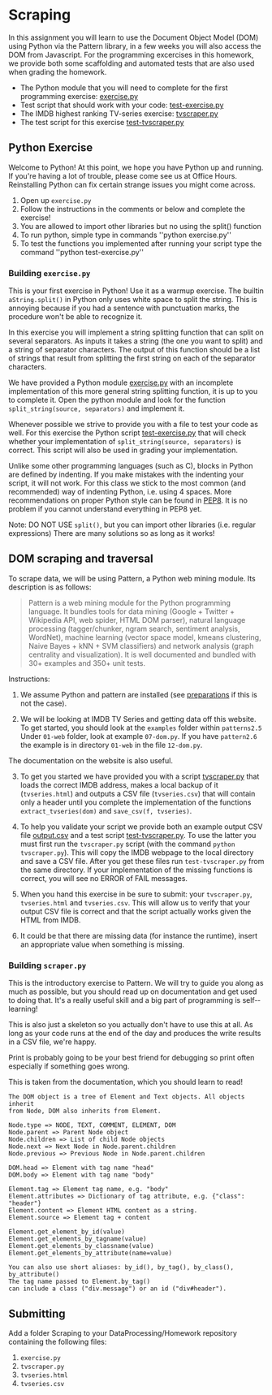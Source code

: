 # Scraping

In this assignment you will learn to use the Document Object Model (DOM) using
Python via the Pattern library, in a few weeks you will also access the DOM
from Javascript. For the programming excercises in this homework, we provide
both some scaffolding and automated tests that are also used when grading the
homework.

* The Python module that you will need to complete for the first programming
  exercise: [exercise.py]
* Test script that should work with your code: [test-exercise.py]
* The IMDB highest ranking TV-series exercise: [tvscraper.py]
* The test script for this exercise [test-tvscraper.py]

[exercise.py]: exercise.py
[test-exercise.py]: test-exercise.py
[tvscraper.py]: tvscraper.py
[test-tvscraper.py]: test-tvscraper.py

## Python Exercise

Welcome to Python! At this point, we hope you have Python up and running. If
you're having a lot of trouble, please come see us at Office Hours. Reinstalling Python can fix certain strange issues you might
come across.

1. Open up `exercise.py`
2. Follow the instructions in the comments or below and complete the exercise!
3. You are allowed to import other libraries but no using the split() function
4. To run python, simple type in commands ''python exercise.py''
5. To test the functions you implemented after running your script type the command ''python test-exercise.py''

### Building `exercise.py`

This is your first exercise in Python! Use it as a warmup exercise. The
built­in `aString.split()` in Python only uses white­ space to split the string.
This is annoying because if you had a sentence with punctuation marks, the
procedure won't be able to recognize it.

In this exercise you will implement a string splitting function that can split
on several separators. As inputs it takes a string (the one you want to split)
and a string of separator characters. The output of this function should be a
list of strings that result from splitting the first string on each of the 
separator characters.

We have provided a Python module [exercise.py] with an incomplete
implementation of this more general string splitting function, it is up to you
to complete it. Open the python module and look for the function
`split_string(source, separators)` and implement it.

Whenever possible we strive to provide you with a file to test your code as
well. For this exercise the Python script [test-exercise.py] that will check
whether your implementation of `split_string(source, separators)` is correct.
This script will also be used in grading your implementation.

Unlike some other programming languages (such as C), blocks in Python are
defined by indenting. If you make mistakes with the indenting your script,
it will not work. For this class we stick to the most common (and 
recommended) way of indenting Python, i.e. using 4 spaces. More
recommendations on proper Python style can be found in [PEP8]. It is no
problem if you cannot understand everything in PEP8 yet.

[PEP8]: http://www.python.org/dev/peps/pep-0008/

Note: DO NOT USE `split()`, but you can import other libraries (i.e. regular
expressions) There are many solutions so as long as it works!

## DOM scraping and traversal

To scrape data, we will be using Pattern, a Python web mining module. Its
description is as follows:

> Pattern is a web mining module for the Python programming language. It bundles
> tools for data mining (Google + Twitter + Wikipedia API, web spider, HTML DOM
> parser), natural language processing (tagger/chunker, n­gram search, sentiment
> analysis, WordNet), machine learning (vector space model, k­means clustering,
> Naive Bayes + k­NN + SVM classifiers) and network analysis (graph centrality
> and visualization). It is well documented and bundled with 30+ examples and
> 350+ unit tests.

Instructions:

1. We assume Python and pattern are installed (see [preparations] if this is not
the case).

2. We will be looking at IMDB TV Series and getting data off this website. To
get started, you should look at the `examples` folder within `patterns­2.5`
Under `01-web` folder, look at example `07-dom.py`. If you have `pattern2.6`
the example is in directory `01-web` in the file `12-dom.py`.

The documentation on the website is also useful.

3. To get you started we have provided you with a script [tvscraper.py] that 
loads the correct IMDB address, makes a local backup of it (`tvseries.html`)
and outputs a CSV file (`tvseries.csv`) that will contain only a header until
you complete the implementation of the functions `extract_tvseries(dom)` and
`save_csv(f, tvseries)`.

4. To help you validate your script we provide both an example output CSV
file [output.csv] and a test script [test-tvscraper.py]. To use the latter you
must first run the `tvscraper.py` script (with the command 
`python tvscraper.py`). This will copy the IMDB webpage to the local directory
and save a CSV file. After you get these files run `test-tvscraper.py` from 
the same directory. If your implementation of the missing functions is
correct, you will see no ERROR of FAIL messages.

5. When you hand this exercise in be sure to submit: your `tvscraper.py`, 
`tvseries.html` and `tvseries.csv`. This will allow us to verify that your
output CSV file is correct and that the script actually works given the HTML
from IMDB.

6. It could be that there are missing data (for instance the runtime), insert
   an appropriate value when something is missing.

[output.csv]: output.csv
[test-tvscraper.py]: test-tvscraper.py
[preparations]: http://data.mprog.nl/homework/preparations

### Building `scraper.py`

This is the introductory exercise to Pattern. We will try to guide you along as
much as possible, but you should read up on documentation and get used to doing
that. It's a really useful skill and a big part of programming is 
self-­learning!

This is also just a skeleton so you actually don't have to use this at all. As
long as your code runs at the end of the day and produces the write results in
a CSV file, we're happy.

Print is probably going to be your best friend for debugging so print often
especially if something goes wrong.

This is taken from the documentation, which you should learn to read!

	The DOM object is a tree of Element and Text objects. All objects inherit
	from Node, DOM also inherits from Element.
	
	Node.type => NODE, TEXT, COMMENT, ELEMENT, DOM
	Node.parent => Parent Node object
	Node.children => List of child Node objects
	Node.next => Next Node in Node.parent.children
	Node.previous => Previous Node in Node.parent.children
	
	DOM.head => Element with tag name "head"
	DOM.body => Element with tag name "body"
	
	Element.tag => Element tag name, e.g. "body"
	Element.attributes => Dictionary of tag attribute, e.g. {"class": "header"}
	Element.content => Element HTML content as a string.
	Element.source => Element tag + content
	
	Element.get_element_by_id(value)
	Element.get_elements_by_tagname(value)
	Element.get_elements_by_classname(value)
	Element.get_elements_by_attribute(name=value)
	
	You can also use short aliases: by_id(), by_tag(), by_class(), by_attribute()
	The tag name passed to Element.by_tag()
	can include a class ("div.message") or an id ("div#header").

## Submitting

Add a folder Scraping to your DataProcessing/Homework repository containing the following files:

1. `exercise.py`
2. `tvscraper.py`
3. `tvseries.html`
4. `tvseries.csv`
